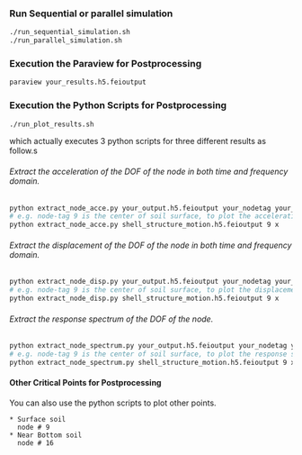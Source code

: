 ### Run Sequential or parallel simulation
```bash
./run_sequential_simulation.sh
./run_parallel_simulation.sh
```

### Execution the Paraview for Postprocessing
```bash
paraview your_results.h5.feioutput
```

### Execution the Python Scripts for Postprocessing
```bash
./run_plot_results.sh
```
which actually executes 3 python scripts for three different results as follow.s

###### Extract the acceleration of the DOF of the node in both time and frequency domain.
```bash
python extract_node_acce.py your_output.h5.feioutput your_nodetag your_dof
# e.g. node-tag 9 is the center of soil surface, to plot the acceleration series in x direction of node 9 : 
python extract_node_acce.py shell_structure_motion.h5.feioutput 9 x
```

###### Extract the displacement of the DOF of the node in both time and frequency domain.
```bash
python extract_node_disp.py your_output.h5.feioutput your_nodetag your_dof
# e.g. node-tag 9 is the center of soil surface, to plot the displacement series in x direction of node 9 : 
python extract_node_disp.py shell_structure_motion.h5.feioutput 9 x
```

###### Extract the response spectrum of the DOF of the node.
```bash
python extract_node_spectrum.py your_output.h5.feioutput your_nodetag your_dof
# e.g. node-tag 9 is the center of soil surface, to plot the response spectrum in x direction of node 9 : 
python extract_node_spectrum.py shell_structure_motion.h5.feioutput 9 x
```

#### Other Critical Points for Postprocessing
You can also use the python scripts to plot other points.

```
* Surface soil
  node # 9
* Near Bottom soil
  node # 16
```







